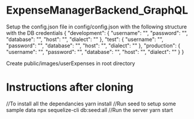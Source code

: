 # ExpenseManagerBackend_GraphQL

Setup the config.json file in config/config.json with the following structure with the DB credentials
 {
  "development": {
    "username": "",
    "password": "",
    "database": "",
    "host": "",
    "dialect": ""
  },
  "test": {
    "username": "",
    "password": "",
    "database": "",
    "host": "",
    "dialect": ""
  },
  "production": {
    "username": "",
    "password": "",
    "database": "",
    "host": "",
    "dialect": ""
  }
}

Create public/images/userExpenses in root directory

# Instructions after cloning
//To install all the dependancies
yarn install 
//Run seed to setup some sample data
npx sequelize-cli db:seed:all
//Run the server
yarn start


